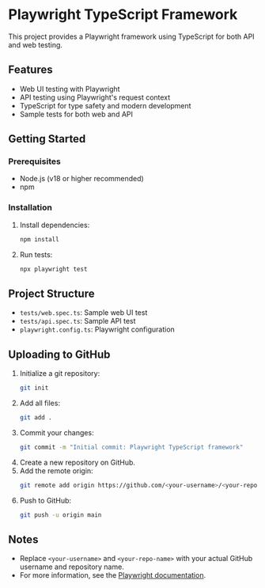 # Playwright TypeScript Framework

This project provides a Playwright framework using TypeScript for both API and web testing.

## Features
- Web UI testing with Playwright
- API testing using Playwright's request context
- TypeScript for type safety and modern development
- Sample tests for both web and API

## Getting Started

### Prerequisites
- Node.js (v18 or higher recommended)
- npm

### Installation
1. Install dependencies:
   ```bash
   npm install
   ```
2. Run tests:
   ```bash
   npx playwright test
   ```

## Project Structure
- `tests/web.spec.ts`: Sample web UI test
- `tests/api.spec.ts`: Sample API test
- `playwright.config.ts`: Playwright configuration

## Uploading to GitHub
1. Initialize a git repository:
   ```bash
   git init
   ```
2. Add all files:
   ```bash
   git add .
   ```
3. Commit your changes:
   ```bash
   git commit -m "Initial commit: Playwright TypeScript framework"
   ```
4. Create a new repository on GitHub.
5. Add the remote origin:
   ```bash
   git remote add origin https://github.com/<your-username>/<your-repo-name>.git
   ```
6. Push to GitHub:
   ```bash
   git push -u origin main
   ```

## Notes
- Replace `<your-username>` and `<your-repo-name>` with your actual GitHub username and repository name.
- For more information, see the [Playwright documentation](https://playwright.dev/).
